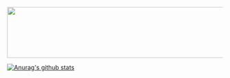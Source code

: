 <a href="https://github.com/devxb/gitanimals">
  <img src="https://render.gitanimals.org/lines/{Yseek}?pet-id=1" width="1000" height="120"/>
</a>

<!--
**Yseek/Yseek** is a ✨ _special_ ✨ repository because its `README.md` (this file) appears on your GitHub profile.

Here are some ideas to get you started:

- 🔭 I’m currently working on ...
- 🌱 I’m currently learning ...
- 👯 I’m looking to collaborate on ...
- 🤔 I’m looking for help with ...
- 💬 Ask me about ...
- 📫 How to reach me: ...
- 😄 Pronouns: ...
- ⚡ Fun fact: ...
-->

[![Anurag's github stats](https://github-readme-stats.vercel.app/api?username=Yseek)](https://github.com/anuraghazra/github-readme-stats)
